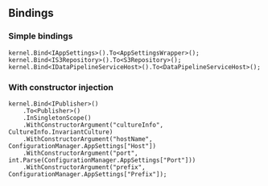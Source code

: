 ## Bindings

### Simple bindings

    kernel.Bind<IAppSettings>().To<AppSettingsWrapper>();
    kernel.Bind<IS3Repository>().To<S3Repository>();
    kernel.Bind<IDataPipelineServiceHost>().To<DataPipelineServiceHost>();

### With constructor injection

    kernel.Bind<IPublisher>()
        .To<Publisher>()
        .InSingletonScope()
        .WithConstructorArgument("cultureInfo", CultureInfo.InvariantCulture)
        .WithConstructorArgument("hostName", ConfigurationManager.AppSettings["Host"])
        .WithConstructorArgument("port", int.Parse(ConfigurationManager.AppSettings["Port"]))
        .WithConstructorArgument("prefix", ConfigurationManager.AppSettings["Prefix"]);
